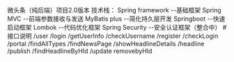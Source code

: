 微头条（纯后端）项目2.0版本
  技术栈：
  Spring framework --基础框架
  Spring MVC       --前端参数接收与发送
  MyBatis plus     --简化持久层开发
  Springboot       --快速启动框架
  Lombok           --代码优化框架
  Spring Security  --安全认证框架（整合中）
  #接口说明
  /user
    /login
    /getUserInfo
    /checkUsername
    /register
    /checkLogin
/portal
    /findAllTypes
    /findNewsPage
    /showHeadlineDetails
/headline
    /publish
    /findHeadlineByHId
    /update
    removebyHId
 
